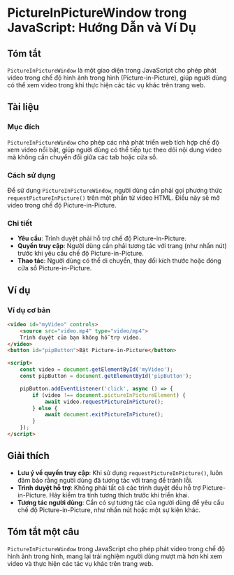 <!--
Meta Description: # PictureInPictureWindow trong JavaScript: Hướng Dẫn và Ví Dụ ## Tóm tắt `PictureInPictureWindow` là một giao diện trong JavaScript cho phép phát vide...
Meta Keywords: video, picture, trong, người, dùng
-->

# PictureInPictureWindow trong JavaScript: Hướng Dẫn và Ví Dụ

## Tóm tắt
`PictureInPictureWindow` là một giao diện trong JavaScript cho phép phát video trong chế độ hình ảnh trong hình (Picture-in-Picture), giúp người dùng có thể xem video trong khi thực hiện các tác vụ khác trên trang web.

## Tài liệu
### Mục đích
`PictureInPictureWindow` cho phép các nhà phát triển web tích hợp chế độ xem video nổi bật, giúp người dùng có thể tiếp tục theo dõi nội dung video mà không cần chuyển đổi giữa các tab hoặc cửa sổ.

### Cách sử dụng
Để sử dụng `PictureInPictureWindow`, người dùng cần phải gọi phương thức `requestPictureInPicture()` trên một phần tử video HTML. Điều này sẽ mở video trong chế độ Picture-in-Picture.

### Chi tiết
- **Yêu cầu**: Trình duyệt phải hỗ trợ chế độ Picture-in-Picture.
- **Quyền truy cập**: Người dùng cần phải tương tác với trang (như nhấn nút) trước khi yêu cầu chế độ Picture-in-Picture.
- **Thao tác**: Người dùng có thể di chuyển, thay đổi kích thước hoặc đóng cửa sổ Picture-in-Picture.

## Ví dụ
### Ví dụ cơ bản
```html
<video id="myVideo" controls>
    <source src="video.mp4" type="video/mp4">
    Trình duyệt của bạn không hỗ trợ video.
</video>
<button id="pipButton">Bật Picture-in-Picture</button>

<script>
    const video = document.getElementById('myVideo');
    const pipButton = document.getElementById('pipButton');

    pipButton.addEventListener('click', async () => {
        if (video !== document.pictureInPictureElement) {
            await video.requestPictureInPicture();
        } else {
            await document.exitPictureInPicture();
        }
    });
</script>
```

## Giải thích
- **Lưu ý về quyền truy cập**: Khi sử dụng `requestPictureInPicture()`, luôn đảm bảo rằng người dùng đã tương tác với trang để tránh lỗi.
- **Trình duyệt hỗ trợ**: Không phải tất cả các trình duyệt đều hỗ trợ Picture-in-Picture. Hãy kiểm tra tính tương thích trước khi triển khai.
- **Tương tác người dùng**: Cần có sự tương tác của người dùng để yêu cầu chế độ Picture-in-Picture, như nhấn nút hoặc một sự kiện khác.

## Tóm tắt một câu
`PictureInPictureWindow` trong JavaScript cho phép phát video trong chế độ hình ảnh trong hình, mang lại trải nghiệm người dùng mượt mà hơn khi xem video và thực hiện các tác vụ khác trên trang web.
